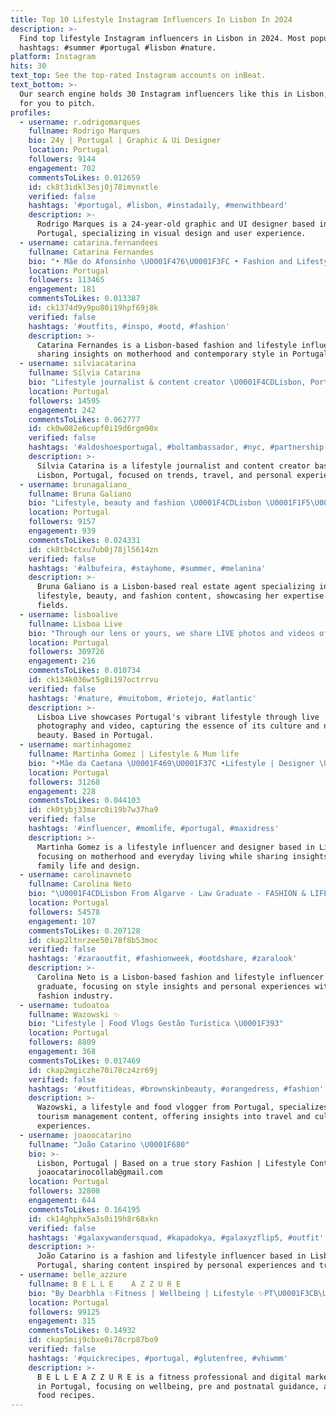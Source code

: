 ```yaml
---
title: Top 10 Lifestyle Instagram Influencers In Lisbon In 2024
description: >-
  Find top lifestyle Instagram influencers in Lisbon in 2024. Most popular
  hashtags: #summer #portugal #lisbon #nature.
platform: Instagram
hits: 30
text_top: See the top-rated Instagram accounts on inBeat.
text_bottom: >-
  Our search engine holds 30 Instagram influencers like this in Lisbon, Portugal
  for you to pitch.
profiles:
  - username: r.odrigomarques
    fullname: Rodrigo Marques
    bio: 24y | Portugal | Graphic & Ui Designer
    location: Portugal
    followers: 9144
    engagement: 702
    commentsToLikes: 0.012659
    id: ck8t3idkl3esj0j78imvnxtle
    verified: false
    hashtags: '#portugal, #lisbon, #instadaily, #menwithbeard'
    description: >-
      Rodrigo Marques is a 24-year-old graphic and UI designer based in
      Portugal, specializing in visual design and user experience.
  - username: catarina.fernandees
    fullname: Catarina Fernandes
    bio: "• Mãe do Afonsinho \U0001F476\U0001F3FC • Fashion and Lifestyle • Lisboa • PR, Digital & Brand: raquelbraz@centralmodels.pt"
    location: Portugal
    followers: 113465
    engagement: 181
    commentsToLikes: 0.013387
    id: ck1374d9y9pu80i19hpf69j8k
    verified: false
    hashtags: '#outfits, #inspo, #ootd, #fashion'
    description: >-
      Catarina Fernandes is a Lisbon-based fashion and lifestyle influencer,
      sharing insights on motherhood and contemporary style in Portugal.
  - username: silviacatarina
    fullname: Sílvia Catarina
    bio: "Lifestyle journalist & content creator \U0001F4CDLisbon, Portugal \U0001F48C silviacatarinasilva@gmail.com"
    location: Portugal
    followers: 14595
    engagement: 242
    commentsToLikes: 0.062777
    id: ck0w082e6cupf0i19d6rgm90x
    verified: false
    hashtags: '#aldoshoesportugal, #boltambassador, #nyc, #partnership'
    description: >-
      Sílvia Catarina is a lifestyle journalist and content creator based in
      Lisbon, Portugal, focused on trends, travel, and personal experiences.
  - username: brunagaliano_
    fullname: Bruna Galiano
    bio: "Lifestyle, beauty and fashion \U0001F4CDLisbon \U0001F1F5\U0001F1F9\U0001F1E6\U0001F1F4 Real estate agent/ Remax \U0001F4E7 brunagaliano@hotmail.com"
    location: Portugal
    followers: 9157
    engagement: 939
    commentsToLikes: 0.024331
    id: ck8tb4ctxu7ub0j78jl5614zn
    verified: false
    hashtags: '#albufeira, #stayhome, #summer, #melanina'
    description: >-
      Bruna Galiano is a Lisbon-based real estate agent specializing in
      lifestyle, beauty, and fashion content, showcasing her expertise in these
      fields.
  - username: lisboalive
    fullname: Lisboa Live
    bio: "Through our lens or yours, we share LIVE photos and videos of Portugal and its amazing lifestyle. Welcome to my life \U0001F44D\U0001F3FB"
    location: Portugal
    followers: 309726
    engagement: 216
    commentsToLikes: 0.010734
    id: ck134k036wt5g0i197octrrvu
    verified: false
    hashtags: '#nature, #muitobom, #riotejo, #atlantic'
    description: >-
      Lisboa Live showcases Portugal's vibrant lifestyle through live
      photography and video, capturing the essence of its culture and natural
      beauty. Based in Portugal.
  - username: martinhagomez
    fullname: Martinha Gomez | Lifestyle & Mum life
    bio: "•Mãe da Caetana \U0001F469‍\U0001F37C •Lifestyle | Designer \U0001F469‍\U0001F3A8 •34\U0001F4CDLisbon . . Collabs ✉️ Insta.martinhagomez@gmail.com"
    location: Portugal
    followers: 31268
    engagement: 228
    commentsToLikes: 0.044103
    id: ck0tybj33marc0i19b7w37ha9
    verified: false
    hashtags: '#influencer, #momlife, #portugal, #maxidress'
    description: >-
      Martinha Gomez is a lifestyle influencer and designer based in Lisbon,
      focusing on motherhood and everyday living while sharing insights into
      family life and design.
  - username: carolinavneto
    fullname: Carolina Neto
    bio: "\U0001F4CDLisbon From Algarve - Law Graduate - FASHION & LIFESTYLE @thenextlevel.marketing \U0001F48Ccarolinacvneto@gmail.com TikTok: carolinavneto"
    location: Portugal
    followers: 54578
    engagement: 107
    commentsToLikes: 0.207128
    id: ckap2ltnrzee50i78f8b53moc
    verified: false
    hashtags: '#zaraoutfit, #fashionweek, #ootdshare, #zaralook'
    description: >-
      Carolina Neto is a Lisbon-based fashion and lifestyle influencer and law
      graduate, focusing on style insights and personal experiences within the
      fashion industry.
  - username: tudoatoa
    fullname: Wazowski ✨
    bio: "Lifestyle | Food Vlogs Gestão Turística \U0001F393"
    location: Portugal
    followers: 8809
    engagement: 368
    commentsToLikes: 0.017469
    id: ckap2mgiczhe70i78cz4zr69j
    verified: false
    hashtags: '#outfitideas, #brownskinbeauty, #orangedress, #fashion'
    description: >-
      Wazowski, a lifestyle and food vlogger from Portugal, specializes in
      tourism management content, offering insights into travel and culinary
      experiences.
  - username: joaoocatarino
    fullname: "João Catarino \U0001F680"
    bio: >-
      Lisbon, Portugal | Based on a true story Fashion | Lifestyle Contact:
      joaocatarinocollab@gmail.com
    location: Portugal
    followers: 32808
    engagement: 644
    commentsToLikes: 0.164195
    id: ck14ghphx5a3s0i19h8r68xkn
    verified: false
    hashtags: '#galaxywandersquad, #kapadokya, #galaxyzflip5, #outfit'
    description: >-
      João Catarino is a fashion and lifestyle influencer based in Lisbon,
      Portugal, sharing content inspired by personal experiences and trends.
  - username: belle_azzure
    fullname: B E L L E    A Z Z U R E
    bio: "By Dearbhla ✨Fitness | Wellbeing | Lifestyle ✨PT\U0001F3CB\U0001F3FD‍♀️Pre&Postnatal| Easy Food Recipes\U0001F951⬇️ ✨Digital Marketer @Google | Wife & Mama \U0001F499"
    location: Portugal
    followers: 99125
    engagement: 315
    commentsToLikes: 0.14932
    id: ckap5mij9cbxe0i78crp87bo9
    verified: false
    hashtags: '#quickrecipes, #portugal, #glutenfree, #vhiwmm'
    description: >-
      B E L L E A Z Z U R E is a fitness professional and digital marketer based
      in Portugal, focusing on wellbeing, pre and postnatal guidance, and easy
      food recipes.
---
```


